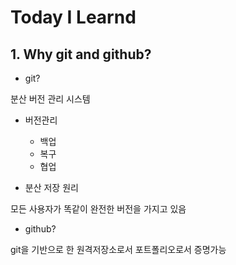 # Today I Learnd

## 1. Why git and github?

- git?

분산 버전 관리 시스템

- 버전관리
    - 백업
    - 복구
    - 협업

- 분산 저장 원리

모든 사용자가 똑같이 완전한 버전을 가지고 있음

- github?

git을 기반으로 한 원격저장소로서 포트폴리오로서 증명가능 